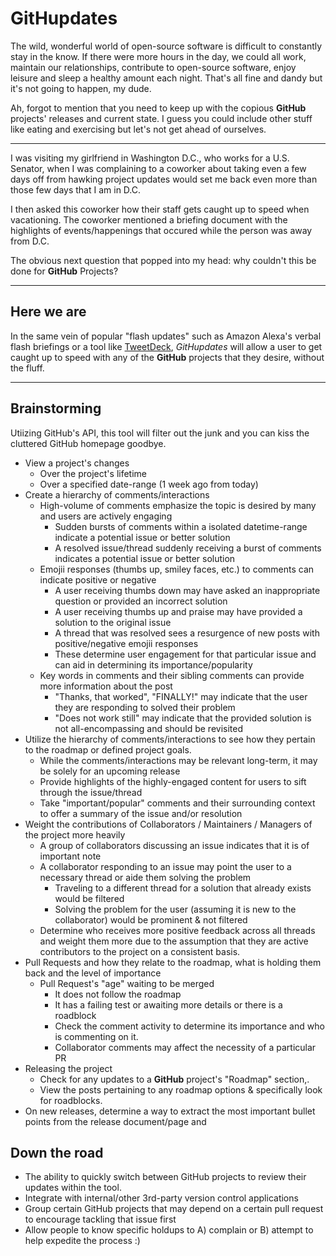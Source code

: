 # GitHupdates
The wild, wonderful world of open-source software is difficult to constantly stay in the know.  If there were more hours in the day, we could all work, maintain our relationships, contribute to open-source software, enjoy leisure and sleep a healthy amount each night.  That's all fine and dandy but it's not going to happen, my dude.

Ah, forgot to mention that you need to keep up with the copious __GitHub__ projects' releases and current state.  I guess you could include other stuff like eating and exercising but let's not get ahead of ourselves.

----

I was visiting my girlfriend in Washington D.C., who works for a U.S. Senator, when I was complaining to a coworker about taking even a few days off from hawking project updates would set me back even more than those few days that I am in D.C.

I then asked this coworker how their staff gets caught up to speed when vacationing.  The coworker mentioned a briefing document with the highlights of events/happenings that occured while the person was away from D.C.

The obvious next question that popped into my head:  why couldn't this be done for __GitHub__ Projects?

----

## Here we are

In the same vein of popular "flash updates" such as Amazon Alexa's verbal flash briefings or a tool like [TweetDeck](https://tweetdeck.twitter.com/), *GitHupdates* will allow a user to get caught up to speed with any of the __GitHub__ projects that they desire, without the fluff.

----

## Brainstorming
Utiizing GitHub's API, this tool will filter out the junk and you can kiss the cluttered GitHub homepage goodbye.

- View a project's changes
  - Over the project's lifetime
  - Over a specified date-range (1 week ago from today)
- Create a hierarchy of comments/interactions
  - High-volume of comments emphasize the topic is desired by many and users are actively engaging
    - Sudden bursts of comments within a isolated datetime-range indicate a potential issue or better solution
    - A resolved issue/thread suddenly receiving a burst of comments indicates a potential issue or better solution
  - Emojii responses (thumbs up, smiley faces, etc.) to comments can indicate positive or negative
    - A user receiving thumbs down may have asked an inappropriate question or provided an incorrect solution
    - A user receiving thumbs up and praise may have provided a solution to the original issue
    - A thread that was resolved sees a resurgence of new posts with positive/negative emojii responses
    - These determine user engagement for that particular issue and can aid in determining its importance/popularity
  - Key words in comments and their sibling comments can provide more information about the post
    - "Thanks, that worked", "FINALLY!" may indicate that the user they are responding to solved their problem
    - "Does not work still" may indicate that the provided solution is not all-encompassing and should be revisited
- Utilize the hierarchy of comments/interactions to see how they pertain to the roadmap or defined project goals.
  - While the comments/interactions may be relevant long-term, it may be solely for an upcoming release
  - Provide highlights of the highly-engaged content for users to sift through the issue/thread
  - Take "important/popular" comments and their surrounding context to offer a summary of the issue and/or resolution
- Weight the contributions of Collaborators / Maintainers / Managers of the project more heavily
  - A group of collaborators discussing an issue indicates that it is of important note
  - A collaborator responding to an issue may point the user to a necessary thread or aide them solving the problem
    - Traveling to a different thread for a solution that already exists would be filtered
    - Solving the problem for the user (assuming it is new to the collaborator) would be prominent & not filtered
  - Determine who receives more positive feedback across all threads and weight them more due to the assumption that they are active contributors to the project on a consistent basis.
- Pull Requests and how they relate to the roadmap, what is holding them back and the level of importance
  - Pull Request's "age" waiting to be merged
    - It does not follow the roadmap
    - It has a failing test or awaiting more details or there is a roadblock
    - Check the comment activity to determine its importance and who is commenting on it.
    - Collaborator comments may affect the necessity of a particular PR
- Releasing the project
  - Check for any updates to a __GitHub__ project's "Roadmap" section,.
  - View the posts pertaining to any roadmap options & specifically look for roadblocks.
- On new releases, determine a way to extract the most important bullet points from the release document/page and

## Down the road
- The ability to quickly switch between GitHub projects to review their updates within the tool.
- Integrate with internal/other 3rd-party version control applications
- Group certain GitHub projects that may depend on a certain pull request to encourage tackling that issue first
- Allow people to know specific holdups to A) complain or B) attempt to help expedite the process :)

